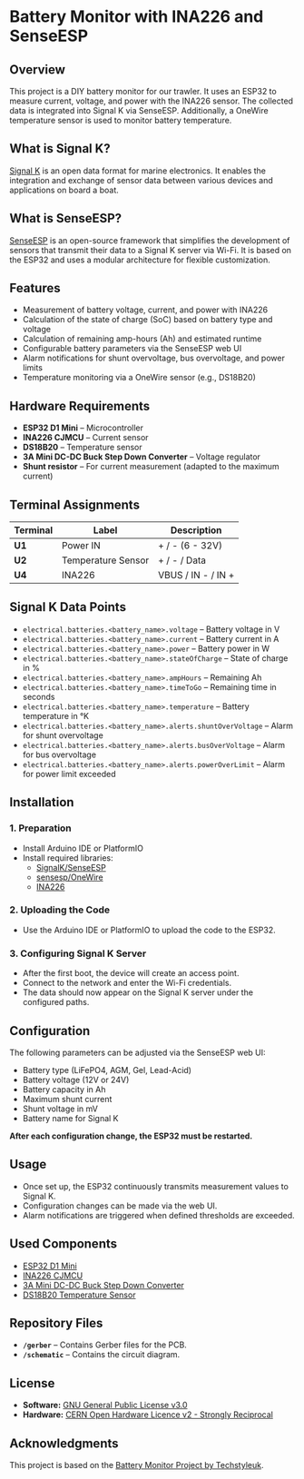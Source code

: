 # Battery Monitor with INA226 and SenseESP

## Overview
This project is a DIY battery monitor for our trawler. It uses an ESP32 to measure current, voltage, and power with the INA226 sensor. The collected data is integrated into Signal K via SenseESP. Additionally, a OneWire temperature sensor is used to monitor battery temperature.

## What is Signal K?
[Signal K](https://signalk.org/) is an open data format for marine electronics. It enables the integration and exchange of sensor data between various devices and applications on board a boat.

## What is SenseESP?
[SenseESP](https://github.com/SignalK/SensESP) is an open-source framework that simplifies the development of sensors that transmit their data to a Signal K server via Wi-Fi. It is based on the ESP32 and uses a modular architecture for flexible customization.

## Features
- Measurement of battery voltage, current, and power with INA226
- Calculation of the state of charge (SoC) based on battery type and voltage
- Calculation of remaining amp-hours (Ah) and estimated runtime
- Configurable battery parameters via the SenseESP web UI
- Alarm notifications for shunt overvoltage, bus overvoltage, and power limits
- Temperature monitoring via a OneWire sensor (e.g., DS18B20)

## Hardware Requirements
- **ESP32 D1 Mini** – Microcontroller
- **INA226 CJMCU** – Current sensor
- **DS18B20** – Temperature sensor
- **3A Mini DC-DC Buck Step Down Converter** – Voltage regulator
- **Shunt resistor** – For current measurement (adapted to the maximum current)

## Terminal Assignments
| Terminal | Label             | Description            |
|----------|------------------|------------------------|
| **U1**   | Power IN         | + / - (6 - 32V)       |
| **U2**   | Temperature Sensor | + / - / Data          |
| **U4**   | INA226           | VBUS / IN - / IN +    |

## Signal K Data Points
- `electrical.batteries.<battery_name>.voltage` – Battery voltage in V
- `electrical.batteries.<battery_name>.current` – Battery current in A
- `electrical.batteries.<battery_name>.power` – Battery power in W
- `electrical.batteries.<battery_name>.stateOfCharge` – State of charge in %
- `electrical.batteries.<battery_name>.ampHours` – Remaining Ah
- `electrical.batteries.<battery_name>.timeToGo` – Remaining time in seconds
- `electrical.batteries.<battery_name>.temperature` – Battery temperature in °K
- `electrical.batteries.<battery_name>.alerts.shuntOverVoltage` – Alarm for shunt overvoltage
- `electrical.batteries.<battery_name>.alerts.busOverVoltage` – Alarm for bus overvoltage
- `electrical.batteries.<battery_name>.alerts.powerOverLimit` – Alarm for power limit exceeded

## Installation
### 1. Preparation
- Install Arduino IDE or PlatformIO
- Install required libraries:
  - [SignalK/SenseESP](https://github.com/SignalK/SensESP)
  - [sensesp/OneWire](https://github.com/PaulStoffregen/OneWire)
  - [INA226](https://github.com/RobTillaart/INA226)

### 2. Uploading the Code
- Use the Arduino IDE or PlatformIO to upload the code to the ESP32.

### 3. Configuring Signal K Server
- After the first boot, the device will create an access point.
- Connect to the network and enter the Wi-Fi credentials.
- The data should now appear on the Signal K server under the configured paths.

## Configuration
The following parameters can be adjusted via the SenseESP web UI:
- Battery type (LiFePO4, AGM, Gel, Lead-Acid)
- Battery voltage (12V or 24V)
- Battery capacity in Ah
- Maximum shunt current
- Shunt voltage in mV
- Battery name for Signal K

**After each configuration change, the ESP32 must be restarted.**

## Usage
- Once set up, the ESP32 continuously transmits measurement values to Signal K.
- Configuration changes can be made via the web UI.
- Alarm notifications are triggered when defined thresholds are exceeded.

## Used Components
- [ESP32 D1 Mini](https://de.aliexpress.com/item/1005006267267848.html)
- [INA226 CJMCU](https://de.aliexpress.com/item/1005001972537281.html)
- [3A Mini DC-DC Buck Step Down Converter](https://de.aliexpress.com/item/1005005505907937.html)
- [DS18B20 Temperature Sensor](https://de.aliexpress.com/item/1005005488542048.html)

## Repository Files
- **`/gerber`** – Contains Gerber files for the PCB.
- **`/schematic`** – Contains the circuit diagram.

## License
- **Software:** [GNU General Public License v3.0](LICENSE)  
- **Hardware:** [CERN Open Hardware Licence v2 - Strongly Reciprocal](LICENSE-HARDWARE)

## Acknowledgments
This project is based on the [Battery Monitor Project by Techstyleuk](https://github.com/Techstyleuk/SensESP_3_Battery_Monitor).

